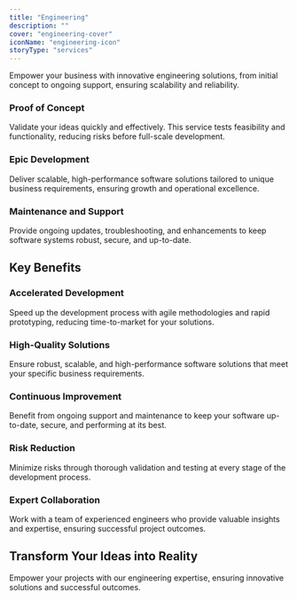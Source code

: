 ```yaml
---
title: "Engineering"
description: ""
cover: "engineering-cover"
iconName: "engineering-icon"
storyType: "services"
---
```


Empower your business with innovative engineering solutions, from initial concept to ongoing support, ensuring scalability and reliability.

### Proof of Concept

Validate your ideas quickly and effectively. This service tests feasibility and functionality, reducing risks before full-scale development.

### Epic Development

Deliver scalable, high-performance software solutions tailored to unique business requirements, ensuring growth and operational excellence.

### Maintenance and Support

Provide ongoing updates, troubleshooting, and enhancements to keep software systems robust, secure, and up-to-date.

## Key Benefits

### Accelerated Development

Speed up the development process with agile methodologies and rapid prototyping, reducing time-to-market for your solutions.

### High-Quality Solutions

Ensure robust, scalable, and high-performance software solutions that meet your specific business requirements.

### Continuous Improvement

Benefit from ongoing support and maintenance to keep your software up-to-date, secure, and performing at its best.

### Risk Reduction

Minimize risks through thorough validation and testing at every stage of the development process.

### Expert Collaboration

Work with a team of experienced engineers who provide valuable insights and expertise, ensuring successful project outcomes.

## Transform Your Ideas into Reality 

Empower your projects with our engineering expertise, ensuring innovative solutions and successful outcomes. 

